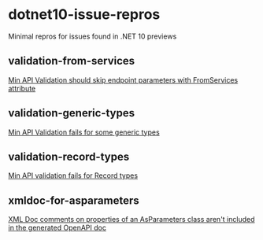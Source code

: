 # dotnet10-issue-repros

Minimal repros for issues found in .NET 10 previews

## validation-from-services

[Min API Validation should skip endpoint parameters with FromServices attribute](https://github.com/dotnet/aspnetcore/issues/61392)

## validation-generic-types

[Min API Validation fails for some generic types](https://github.com/dotnet/aspnetcore/issues/61388)

## validation-record-types

[Min API validation fails for Record types](https://github.com/dotnet/aspnetcore/issues/61379)

## xmldoc-for-asparameters

[XML Doc comments on properties of an AsParameters class aren't included in the generated OpenAPI doc](https://github.com/dotnet/aspnetcore/issues/61936)
